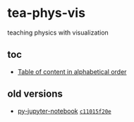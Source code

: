 # tea-phys-vis
teaching physics with visualization


## toc
+ [Table of content in alphabetical order]()


## old versions
+ [py-jupyter-notebook](py-jupyter-notebook/README.md) [`c11015f20e`](https://github.com/dudung/tea-phys-vis/tree/c11015f20e164305efff90148f61dd5d2ab3ec21)
